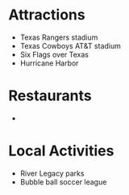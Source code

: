 # Attractions
- Texas Rangers stadium
- Texas Cowboys AT&T stadium
- Six Flags over Texas
- Hurricane Harbor

# Restaurants
- 

# Local Activities
- River Legacy parks
- Bubble ball soccer league
